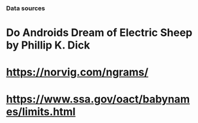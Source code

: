 ### Data sources

# Do Androids Dream of Electric Sheep by Phillip K. Dick
# https://norvig.com/ngrams/
# https://www.ssa.gov/oact/babynames/limits.html